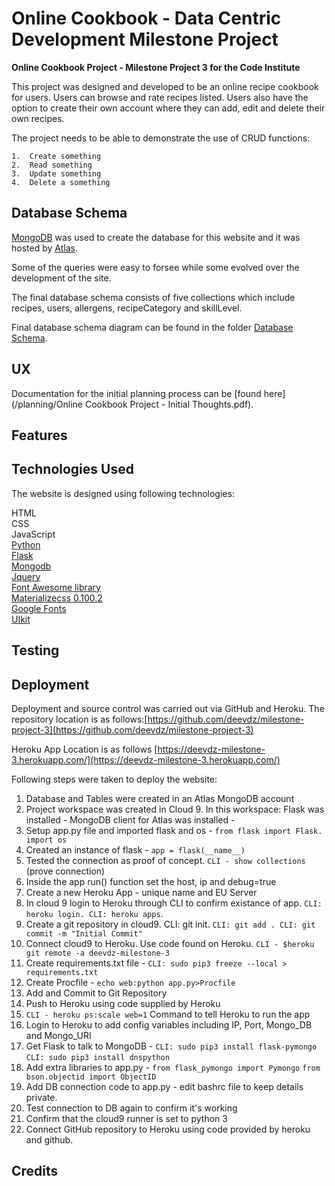 Online Cookbook - Data Centric Development Milestone Project
======================================
**Online Cookbook Project - Milestone Project 3 for the Code Institute**

This project was designed and developed to be an online recipe cookbook for users. Users can browse and rate recipes listed. Users also have the option to create their own account where they can add, edit and delete their own recipes.

The project needs to be able to demonstrate the use of CRUD functions:
```
1.  Create something
2.  Read something
3.  Update something
4.  Delete a something
````


Database Schema
-----------------------------------------
[MongoDB](https://www.mongodb.com/) was used to create the database for this website and it was hosted by [Atlas](https://www.mongodb.com/cloud/atlas).

Some of the queries were easy to forsee while some evolved over the development of the site.

The final database schema consists of five collections which include recipes, users, allergens, recipeCategory and skillLevel. 

Final database schema diagram can be found in the folder [Database Schema](/planning/database_schema).


UX
-----------------------------------------
Documentation for the initial planning process can be [found here](/planning/Online Cookbook Project - Initial Thoughts.pdf).

Features
-----------------------------------------
Technologies Used
-----------------------------------------
The website is designed using following technologies:

   HTML  
   CSS  
   JavaScript  
   [Python](https://www.python.org/)  
   [Flask](http://flask.pocoo.org/)  
   [Mongodb](https://www.mongodb.com/)  
   [Jquery](https://code.jquery.com/jquery-3.2.1.js)  
   [Font Awesome library](https://fontawesome.com/)  
   [Materializecss 0.100.2](http://archives.materializecss.com/0.100.2/)  
   [Google Fonts](https://fonts.google.com/)  
   [UIkit](https://getuikit.com/)




Testing
-----------------------------------------
Deployment
-----------------------------------------
Deployment and source control was carried out via GitHub and Heroku. The repository location is as follows:[https://github.com/deevdz/milestone-project-3](https://github.com/deevdz/milestone-project-3)

Heroku App Location is as follows [https://deevdz-milestone-3.herokuapp.com/](https://deevdz-milestone-3.herokuapp.com/)

Following steps were taken to deploy the website:
1. Database and Tables were created in an Atlas MongoDB account
2. Project workspace was created in Cloud 9. In this workspace: Flask was installed -  MongoDB client for Atlas was installed - 
3. Setup app.py file and imported flask and os - `from flask import Flask. import os`
4. Created an instance of flask - `app = flask(__name__)`
5. Tested the connection as proof of concept. `CLI - show collections` (prove connection)
6. Inside the app run() function set the host, ip and debug=true
7. Create a new Heroku App - unique name and EU Server
8. In cloud 9 login to Heroku through CLI to confirm existance of app. `CLI: heroku login. CLI: heroku apps`.
9. Create a git repository in cloud9. CLI: git init. `CLI: git add . CLI: git commit -m "Initial Commit"`
10. Connect cloud9 to Heroku. Use code found on Heroku. `CLI - $heroku git remote -a deevdz-milestone-3`
11. Create requirements.txt file - `CLI: sudo pip3 freeze --local > requirements.txt`
12. Create Procfile - `echo web:python app.py>Procfile`
13. Add and Commit to Git Repository
14. Push to Heroku using code supplied by Heroku
15. `CLI - heroku ps:scale web=1` Command to tell Heroku to run the app
16. Login to Heroku to add config variables including IP, Port, Mongo_DB and Mongo_URI
17. Get Flask to talk to MongoDB - `CLI: sudo pip3 install flask-pymongo` `CLI: sudo pip3 install dnspython`
18. Add extra libraries to app.py - `from flask_pymongo import Pymongo` `from bson.objectid import ObjectID`
19. Add DB connection code to app.py - edit bashrc file to keep details private.
20. Test connection to DB again to confirm it's working
21. Confirm that the cloud9 runner is set to python 3
22. Connect GitHub repository to Heroku using code provided by heroku and github.

Credits
-----------------------------------------
